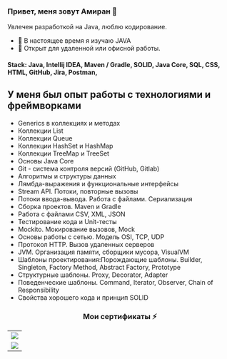 ### Привет, меня зовут Амиран 👋

<!--
**amiranify/amiranify** is a ✨ _special_ ✨ repository because its `README.md` (this file) appears on your GitHub profile.

Here are some ideas to get you started:

- 🔭 I’m currently currently learning JAVA
- 🌱 I’m currently learning ...
- 👯 I’m looking to collaborate on ...
- 🤔 I’m looking for help with ...
- 💬 Ask me about ...
- 📫 How to reach me: ...
- 😄 Pronouns: ...
- ⚡ Fun fact: ...
-->
Увлечен разработкой на Java, люблю кодирование.

- 🌱 В настоящее время я изучаю JAVA
- 🔭 Открыт для удаленной или офисной работы. 
<h4> Stack: Java, Intellij IDEA, Maven / Gradle, SOLID,
 Java Core, SQL, CSS, HTML, GitHub, 
 Jira, Postman,  </h4>
 
 ##  У меня был опыт работы с технологиями и фреймворками
- Generics в коллекциях и методах
- Коллекции List
- Коллекции Queue
- Коллекции HashSet и HashMap
- Коллекции TreeMap и TreeSet
- Основы Java Core
- Git - система контроля версий (GitHub, Gitlab)
- Алгоритмы и структуры данных
- Лямбда-выражения и функциональные интерфейсы
- Stream API. Потоки, повторные вызовы
- Потоки ввода-вывода. Работа с файлами. Сериализация
- Сборка проектов. Maven и Gradle
- Работа с файлами CSV, XML, JSON
- Тестирование кода и Unit-тесты
- Mockito. Мокирование вызовов, Mock
- Основы работы с сетью. Модель OSI, TCP, UDP
- Протокол HTTP. Вызов удаленных серверов
- JVM. Организация памяти, сборщики мусора, VisualVM
- Шаблоны проектирования:Порождающие шаблоны. Builder, Singleton, Factory Method, Abstract Factory, Prototype
- Структурные шаблоны. Proxy, Decorator, Adapter
- Поведенческие шаблоны. Command, Iterator, Observer, Chain of Responsibility
- Свойства хорошего кода и принцип SOLID
<h3 align="center"> Мои сертификаты ⚡ </h3>
<table>
  <tr>
   <td><img src="https://user-images.githubusercontent.com/110248739/221429910-85864784-7da5-465f-ba09-050a88222ff9.jpg"></td>
   </td>
 <tr>
   <td><img src="https://user-images.githubusercontent.com/110248739/221430282-ad28e715-78cb-4414-85f1-91f0e38b8c3e.jpg"></td>
   </td>
 
</table>


